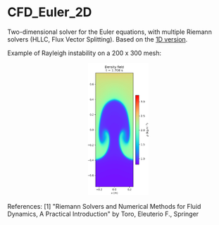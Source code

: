 # CFD_Euler_2D
Two-dimensional solver for the Euler equations, with multiple Riemann solvers (HLLC, Flux Vector Splitting). Based on the [1D version](https://github.com/laurent90git/CFD_Euler_1D).

Example of Rayleigh instability on a 200 x 300 mesh:

<p align="center">
<img src="https://raw.githubusercontent.com/laurent90git/CFD_Euler_2D/main/doc/rho_0040.png" height="300"/>
</p>

References:
  [1] "Riemann Solvers and Numerical Methods for Fluid Dynamics, A Practical Introduction" by Toro, Eleuterio F., Springer
  
